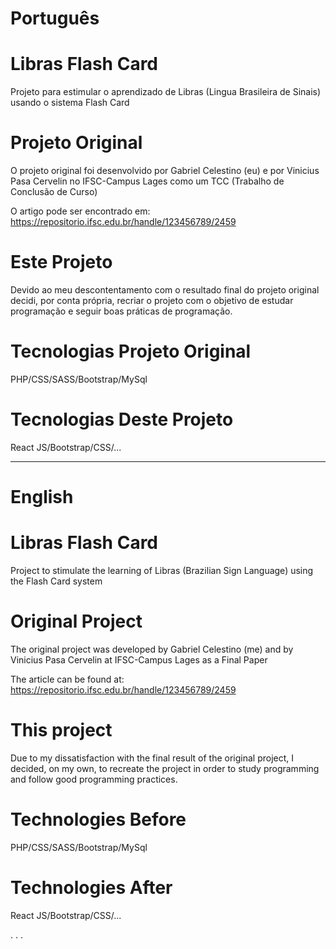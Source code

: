# Português 
# Libras Flash Card
Projeto para estimular o aprendizado de Libras (Lingua Brasileira de Sinais) usando o sistema Flash Card

# Projeto Original

O projeto original foi desenvolvido por Gabriel Celestino (eu) e por Vinicius Pasa Cervelin no IFSC-Campus Lages como um TCC (Trabalho de Conclusão de  Curso)

O artigo pode ser encontrado em: https://repositorio.ifsc.edu.br/handle/123456789/2459

# Este Projeto

Devido ao meu descontentamento com o resultado final do projeto original decidi, por conta própria, recriar o projeto com o objetivo de estudar programação e seguir boas práticas de programação.

# Tecnologias Projeto Original

PHP/CSS/SASS/Bootstrap/MySql

# Tecnologias Deste Projeto 
React JS/Bootstrap/CSS/...
______________________________________________________________________________________

# English

# Libras Flash Card
Project to stimulate the learning of Libras (Brazilian Sign Language) using the Flash Card system

# Original Project

The original project was developed by Gabriel Celestino (me) and by Vinicius Pasa Cervelin at IFSC-Campus Lages as a Final Paper

The article can be found at: https://repositorio.ifsc.edu.br/handle/123456789/2459

# This project

Due to my dissatisfaction with the final result of the original project, I decided, on my own, to recreate the project in order to study programming and follow good programming practices.

# Technologies Before

PHP/CSS/SASS/Bootstrap/MySql


# Technologies After
React JS/Bootstrap/CSS/...

.
.
.

